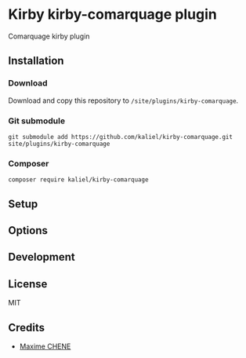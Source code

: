# Kirby kirby-comarquage plugin

Comarquage kirby plugin

## Installation

### Download

Download and copy this repository to `/site/plugins/kirby-comarquage`.

### Git submodule

```
git submodule add https://github.com/kaliel/kirby-comarquage.git site/plugins/kirby-comarquage
```

### Composer

```
composer require kaliel/kirby-comarquage
```

## Setup

<!-- Additional instructions on how to configure the plugin (e.g. blueprint setup, config options, etc.) -->

## Options

<!-- Document the options and APIs that this plugin offers -->

## Development

<!-- Add instructions on how to help working on the plugin (e.g. npm setup, Composer dev dependencies, etc.) -->

## License

MIT

## Credits

- [Maxime CHENE](https://getkirby.com/plugins/kaliel)
